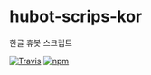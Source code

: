 # hubot-scrips-kor

한글 휴봇 스크립트

[![Travis](https://img.shields.io/travis/mnpk/hubot-scripts-kor.svg?style=flat-square)]()
[![npm](https://img.shields.io/npm/v/hubot-scripts-kor.svg?style=flat-square)]()
